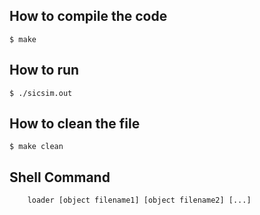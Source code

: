 

## How to compile the code

	$ make

## How to run

	$ ./sicsim.out

## How to clean the file

	$ make clean

## Shell Command
		loader [object filename1] [object filename2] [...]

